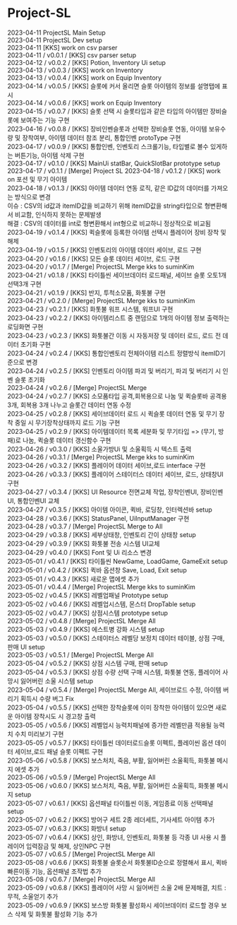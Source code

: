 # Project-SL
2023-04-11 ProjectSL Main Setup</br>
2023-04-11 ProjectSL Dev setup</br>
2023-04-11 [KKS] work on csv parser</br>
2023-04-11 / v0.0.1 / [KKS] csv parser setup</br>
2023-04-12 / v0.0.2 / [KKS] Potion, Inventory Ui setup</br>
2023-04-13 / v0.0.3 / [KKS] work on Inventory</br>
2023-04-13 / v0.0.4 / [KKS] work on Equip Inventory</br>
2023-04-14 / v0.0.5 / [KKS] 슬롯에 커서 올리면 슬롯 아이템의 정보를 설명탭에 표시</br>
2023-04-14 / v0.0.6 / [KKS] work on Equip Inventory</br>
2023-04-15 / v0.0.7 / [KKS] 슬롯 선택 시 슬롯타입과 같은 타입의 아이템만 장비슬롯에 보여주는 기능 구현</br>
2023-04-16 / v0.0.8 / [KKS] 장비인벤슬롯과 선택한 장비슬롯 연동, 아이템 보유수량 및 장착여부, 아이템 데이터 참조 분리, 통합인벤 protoType 구현</br>
2023-04-17 / v0.0.9 / [KKS] 통합인벤, 인벤토리 스크롤기능, 타입별로 볼수 있게하는 버튼기능, 아이템 삭제 구현</br>
2023-04-17 / v0.1.0 / [KKS] MainUi statBar, QuickSlotBar prototype setup</br>
2023-04-17 / v0.1.1 / [Merge] Project SL
2023-04-18 / v0.1.2 / [KKS] work on 포션 및 무기 아이템</br>
2023-04-18 / v0.1.3 / [KKS] 아이템 데이터 연동 로직, 같은 ID값의 데이터를 가져오는 방식으로 변경</br>
                        이슈 : CSV의 id값과 itemID값을 비교하기 위해 itemID값을 string타입으로 형변환해서 비교함, 인식하지 못하는 문제발생</br>
                        해결 : CSV의 데이터를 int로 형변환해서 int형으로 비교하니 정상적으로 비교됨</br>
2023-04-19 / v0.1.4 / [KKS] 퀵슬롯에 등록한 아이템 선택시 플레이어 장비 장착 및 해제</br>
2023-04-19 / v0.1.5 / [KKS] 인벤토리의 아이템 데이터 세이브, 로드 구현</br>
2023-04-20 / v0.1.6 / [KKS] 모든 슬롯 데이터 세이브, 로드 구현</br>
2023-04-20 / v0.1.7 / [Merge] ProjectSL Merge kks to suminKim</br>
2023-04-21 / v0.1.8 / [KKS] 타이틀씬 세이브데이터 로드패널, 세이브 슬롯 오토1개 선택3개 구현</br>
2023-04-21 / v0.1.9 / [KKS] 반지, 투척소모품, 화톳불 구현</br>
2023-04-21 / v0.2.0 / [Merge] ProjectSL Merge kks to suminKim</br>
2023-04-23 / v0.2.1 / [KKS] 화톳불 워프 시스템, 워프UI 구현</br>
2023-04-23 / v0.2.2 / [KKS] 아이템리스트 중 랜덤으로 1개의 아이템 정보 출력하는 로딩화면 구현</br>
2023-04-23 / v0.2.3 / [KKS] 화톳불간 이동 시 자동저장 및 데이터 로드, 로드 전 데이터 초기화 구현</br>
2023-04-24 / v0.2.4 / [KKS] 통합인벤토리 전체아이템 리스트 정렬방식 itemID기준으로 변경</br>
2023-04-24 / v0.2.5 / [KKS] 인벤토리 아이템 파괴 및 버리기, 파괴 및 버리기 시 인벤 슬롯 초기화</br>
2023-04-24 / v0.2.6 / [Merge] ProjectSL Merge</br>
2023-04-24 / v0.2.7 / [KKS] 소모품타입 공격,회복용으로 나눔 및 퀵슬롯바 공격용 3개, 회복용 3개 나누고 슬롯간 데이터 연동 수정</br>
2023-04-25 / v0.2.8 / [KKS] 세이브데이터 로드 시 퀵슬롯 데이터 연동 및 무기 장착 중일 시 무기장착상태까지 로드 기능 구현</br>
2023-04-25 / v0.2.9 / [KKS] 아이템데이터 목록 세분화 및 무기타입 => (무기, 방패)로 나눔, 퀵슬롯 데이터 갱신함수 구현</br>
2023-04-26 / v0.3.0 / [KKS] 소울가방Ui 및 소울획득 시 텍스트 출력</br>
2023-04-26 / v0.3.1 / [Merge] ProjectSL Merge kks to suminKim</br>
2023-04-26 / v0.3.2 / [KKS] 플레이어 데이터 세이브,로드 interface 구현</br>
2023-04-26 / v0.3.3 / [KKS] 플레이어 스테이터스 데이터 세이브, 로드, 상태창UI 구현</br>
2023-04-27 / v0.3.4 / [KKS] UI Resource 전면교체 작업, 장착인벤UI, 장비인벤UI, 통합인벤UI 교체</br>
2023-04-27 / v0.3.5 / [KKS] 아이템 아이콘, 퀵바, 로딩창, 인터렉션바 setup</br>
2023-04-28 / v0.3.6 / [KKS] StatusPanel, UiInputManager 구현</br>
2023-04-28 / v0.3.7 / [Merge] ProjectSL Merge to All</br>
2023-04-29 / v0.3.8 / [KKS] 세부상태창, 인벤토리 간이 상태창 setup</br>
2023-04-29 / v0.3.9 / [KKS] 화톳불 전송 시스템 UI교체</br>
2023-04-29 / v0.4.0 / [KKS] Font 및 Ui 리소스 변경</br>
2023-05-01 / v0.4.1 / [KKS] 타이틀씬 NewGame, LoadGame, GameExit setup</br>
2023-05-01 / v0.4.2 / [KKS] 퀵바 옵션창 Save, Load, Exit setup</br>
2023-05-01 / v0.4.3 / [KKS] 새로운 맵에셋 추가</br>
2023-05-01 / v0.4.4 / [Merge] ProjectSL Merge kks to suminKim</br>
2023-05-02 / v0.4.5 / [KKS] 레벨업패널 Prototype setup</br>
2023-05-02 / v0.4.6 / [KKS] 레벨업시스템, 몬스터 DropTable setup</br>
2023-05-02 / v0.4.7 / [KKS] 상점시스템 prototype setup</br>
2023-05-02 / v0.4.8 / [Merge] ProjectSL Merge All</br>
2023-05-03 / v0.4.9 / [KKS] 에스트병 강화 시스템 setup</br>
2023-05-03 / v0.5.0 / [KKS] 스테이터스 레벨당 보정치 데이터 테이블, 상점 구매, 판매 UI setup</br>
2023-05-03 / v0.5.1 / [Merge] ProjectSL Merge All</br>
2023-05-04 / v0.5.2 / [KKS] 상점 시스템 구매, 판매 setup</br>
2023-05-04 / v0.5.3 / [KKS] 상점 수량 선택 구매 시스템, 화톳불 연동, 플레이어 사망시 잃어버린 소울 시스템 setup</br>
2023-05-04 / v0.5.4 / [Merge] ProjectSL Merge All, 세이브로드 수정, 아이템 버리기 획득시 수량 버그 Fix</br>
2023-05-04 / v0.5.5 / [KKS] 선택한 장착슬롯에 이미 장착한 아이템이 있으면 새로운 아이템 장착시도 시 경고창 출력</br>
2023-05-05 / v0.5.6 / [KKS] 레벨업시 능력치패널에 증가한 레벨만큼 적용될 능력치 수치 미리보기 구현</br>
2023-05-05 / v0.5.7 / [KKS] 타이틀씬 데이터로드슬롯 이펙트, 플레이씬 옵션 데이터 세이브,로드 패널 슬롯 이펙트 구현</br>
2023-05-06 / v0.5.8 / [KKS] 보스처치, 죽음, 부활, 잃어버린 소울획득, 화톳불 메시지 에셋 추가</br>
2023-05-06 / v0.5.9 / [Merge] ProjectSL Merge All</br>
2023-05-06 / v0.6.0 / [KKS] 보스처치, 죽음, 부활, 잃어버린 소울획득, 화톳불 메시지 setup</br>
2023-05-07 / v0.6.1 / [KKS] 옵션패널 타이틀씬 이동, 게임종료 이동 선택패널 setup</br>
2023-05-07 / v0.6.2 / [KKS] 방어구 세트 2종 레더세트, 기사세트 아이템 추가</br>
2023-05-07 / v0.6.3 / [KKS] 화방녀 setup</br>
2023-05-07 / v0.6.4 / [KKS] 상인, 화방녀, 인벤토리, 화톳불 등 각종 UI 사용 시 플레이어 입력잠금 및 해제, 상인NPC 구현</br>
2023-05-07 / v0.6.5 / [Merge] ProjectSL Merge All</br>
2023-05-08 / v0.6.6 / [KKS] 화톳불 슬롯순서 화톳불ID순으로 정렬해서 표시, 퀵바 빠른이동 기능, 옵션패널 조작법 추가</br>
2023-05-08 / v0.6.7 / [Merge] ProjectSL Merge All</br>
2023-05-09 / v0.6.8 / [KKS] 플레이어 사망 시 잃어버린 소울 2배 문제해결, 치트 : 무적, 소울얻기 추가</br>
2023-05-09 / v0.6.9 / [KKS] 보스방 화톳불 활성화시 세이브데이터 로드할 경우 보스 삭제 및 화톳불 활성화 기능 추가</br>
